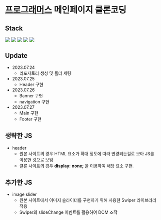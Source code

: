 # [프로그래머스](https://programmers.co.kr/) 메인페이지 클론코딩

## Stack
<p align="left">
  <img src="https://img.shields.io/badge/Html-E34F26?style=for-the-badge&logo=html5&logoColor=white">
  <img src="https://img.shields.io/badge/css-1572B6?style=for-the-badge&logo=css3&logoColor=white">
  <img src="https://img.shields.io/badge/javascript-F7DF1E?style=for-the-badge&logo=javascript&logoColor=black">
  <img src="https://img.shields.io/badge/github-181717?style=for-the-badge&logo=github&logoColor=white">
  <img src="https://img.shields.io/badge/Vercel-000000?style=for-the-badge&logo=vercel&logoColor=white">
</p>

## Update
- 2023.07.24 
  - 리포지토리 생성 및 폴더 세팅
- 2023.07.25
  - Header 구현
- 2023.07.26
  - Banner 구현
  - navigation 구현
- 2023.07.27
  - Main 구현
  - Footer 구현

## 생략한 JS
- header
  - 원본 사이트의 경우 HTML 요소가 확대 정도에 따라 변경되는걸로 보아 JS를 이용한 것으로 보임
  - 클론 사이트의 경우 **display: none;** 을 이용하여 해당 요소 구현.

## 추가한 JS
- image slider
  - 원본 사이트에서 이미지 슬라이더를 구현하기 위해 사용한 Swiper 라이브러리 적용
  - Swiper의 slideChange 이벤트를 활용하여 DOM 조작 